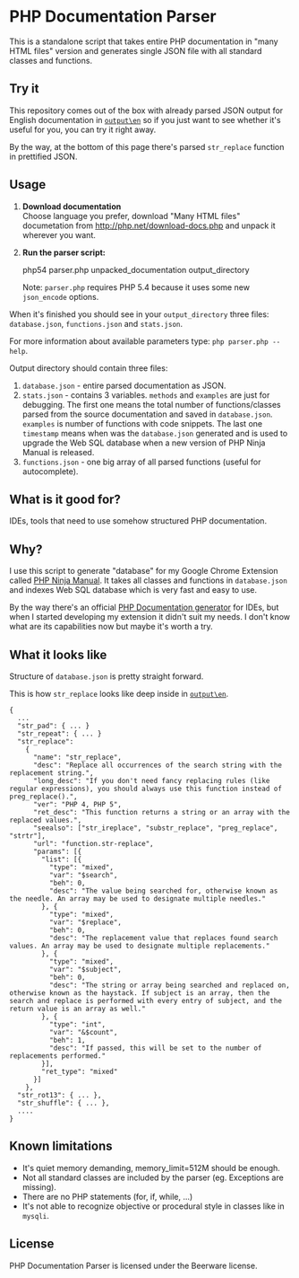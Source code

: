 # PHP Documentation Parser

This is a standalone script that takes entire PHP documentation in "many HTML files" version and generates single JSON file with all standard classes and functions.

## Try it

This repository comes out of the box with already parsed JSON output for English documentation in [`output\en`](https://github.com/martinsik/php-doc-parser/tree/master/output/en) so if you just want to see whether it's useful for you, you can try it right away.

By the way, at the bottom of this page there's parsed `str_replace` function in prettified JSON.

## Usage

  1. **Download documentation**  
     Choose language you prefer, download "Many HTML files" documetation from http://php.net/download-docs.php and unpack it wherever you want.

  2. **Run the parser script:**

        php54 parser.php unpacked_documentation output_directory

        Note: `parser.php` requires PHP 5.4 because it uses some new `json_encode` options.

When it's finished you should see in your `output_directory` three files: `database.json`, `functions.json` and `stats.json`.

For more information about available parameters type: `php parser.php --help`.

Output directory should contain three files:

  1. `database.json` - entire parsed documentation as JSON.
  2. `stats.json` - contains 3 variables. `methods` and `examples` are just for debugging. The first one means the total number of functions/classes parsed from the source documentation and saved in `database.json`. `examples` is number of functions with code snippets. The last one `timestamp` means when was the `database.json` generated and is used to upgrade the Web SQL database when a new version of PHP Ninja Manual is released.
  3. `functions.json` - one big array of all parsed functions (useful for autocomplete).

## What is it good for?

IDEs, tools that need to use somehow structured PHP documentation.

## Why?

I use this script to generate "database" for my Google Chrome Extension called [PHP Ninja Manual](https://chrome.google.com/webstore/detail/clbhjjdhmgeibgdccjfoliooccomjcab "PHP Ninja Manual"). It takes all classes and functions in `database.json` and indexes Web SQL database which is very fast and easy to use.

By the way there's an official [PHP Documentation generator](https://wiki.php.net/doc/articles/phd_ide) for IDEs, but when I started developing my extension it didn't suit my needs. I don't know what are its capabilities now but maybe it's worth a try.

## What it looks like

Structure of `database.json` is pretty straight forward.

This is how `str_replace` looks like deep inside in [`output\en`](https://github.com/martinsik/php-doc-parser/tree/master/output/en).

    {
      ...
      "str_pad": { ... }
      "str_repeat": { ... }
      "str_replace":
        {
          "name": "str_replace",
          "desc": "Replace all occurrences of the search string with the replacement string.",
          "long_desc": "If you don't need fancy replacing rules (like regular expressions), you should always use this function instead of preg_replace().",
          "ver": "PHP 4, PHP 5",
          "ret_desc": "This function returns a string or an array with the replaced values.",
          "seealso": ["str_ireplace", "substr_replace", "preg_replace", "strtr"],
          "url": "function.str-replace",
          "params": [{
            "list": [{
              "type": "mixed",
              "var": "$search",
              "beh": 0,
              "desc": "The value being searched for, otherwise known as the needle. An array may be used to designate multiple needles."
            }, {
              "type": "mixed",
              "var": "$replace",
              "beh": 0,
              "desc": "The replacement value that replaces found search values. An array may be used to designate multiple replacements."
            }, {
              "type": "mixed",
              "var": "$subject",
              "beh": 0,
              "desc": "The string or array being searched and replaced on, otherwise known as the haystack. If subject is an array, then the search and replace is performed with every entry of subject, and the return value is an array as well."
            }, {
              "type": "int",
              "var": "&$count",
              "beh": 1,
              "desc": "If passed, this will be set to the number of replacements performed."
            }],
            "ret_type": "mixed"
          }]
        },
      "str_rot13": { ... },
      "str_shuffle": { ... },
      ....
    }

## Known limitations

  * It's quiet memory demanding, memory_limit=512M should be enough.
  * Not all standard classes are included by the parser (eg. Exceptions are missing).
  * There are no PHP statements (for, if, while, ...)
  * It's not able to recognize objective or procedural style in classes like in `mysqli`.

## License

PHP Documentation Parser is licensed under the Beerware license.
